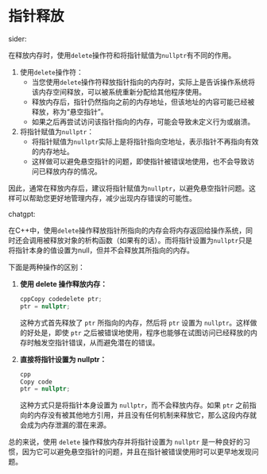 # 指针释放

sider:

在释放内存时，使用`delete`操作符和将指针赋值为`nullptr`有不同的作用。

1. 使用`delete`操作符：
   - 当您使用`delete`操作符释放指针指向的内存时，实际上是告诉操作系统将该内存空间释放，可以被系统重新分配给其他程序使用。
   - 释放内存后，指针仍然指向之前的内存地址，但该地址的内容可能已经被释放，称为“悬空指针”。
   - 如果之后再尝试访问该指针指向的内存，可能会导致未定义行为或崩溃。
2. 将指针赋值为`nullptr`：
   - 将指针赋值为`nullptr`实际上是将指针指向空地址，表示指针不再指向有效的内存地址。
   - 这样做可以避免悬空指针的问题，即使指针被错误地使用，也不会导致访问已释放内存的情况。

因此，通常在释放内存后，建议将指针赋值为`nullptr`，以避免悬空指针问题。这样可以帮助您更好地管理内存，减少出现内存错误的可能性。



chatgpt:

在C++中，使用`delete`操作释放指针所指向的内存会将内存返回给操作系统，同时还会调用被释放对象的析构函数（如果有的话）。而将指针设置为`nullptr`只是将指针本身的值设置为null，但并不会释放其所指向的内存。

下面是两种操作的区别：

1. **使用 delete 操作释放内存：**

   ```c++
   cppCopy codedelete ptr;
   ptr = nullptr;
   ```

   这种方式首先释放了 `ptr` 所指向的内存，然后将 `ptr` 设置为 `nullptr`。这样做的好处是，即使 `ptr` 之后被错误地使用，程序也能够在试图访问已经释放的内存时触发空指针错误，从而避免潜在的错误。

2. **直接将指针设置为 nullptr：**

   ```c++
   cpp
   Copy code
   ptr = nullptr;
   ```

   这种方式只是将指针本身设置为 `nullptr`，而不会释放内存。如果 `ptr` 之前指向的内存没有被其他地方引用，并且没有任何机制来释放它，那么这段内存就会成为内存泄漏的潜在来源。

总的来说，使用 `delete` 操作释放内存并将指针设置为 `nullptr` 是一种良好的习惯，因为它可以避免悬空指针的问题，并且在指针被错误使用时可以更早地发现问题。